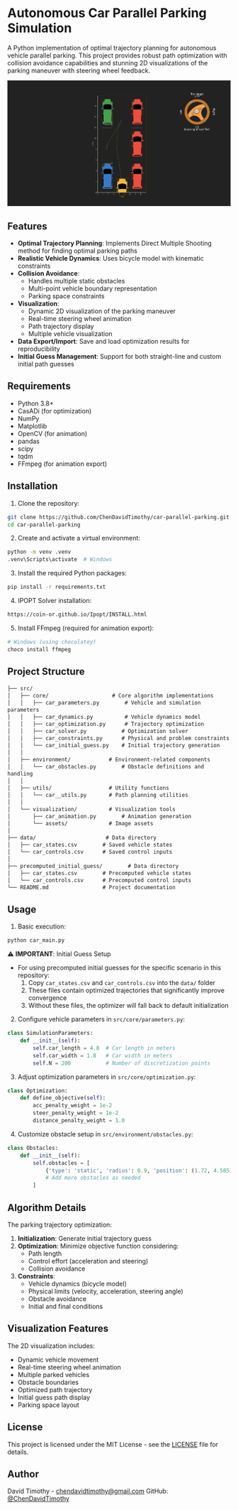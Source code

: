 # Autonomous Car Parallel Parking Simulation

A Python implementation of optimal trajectory planning for autonomous vehicle parallel parking. This project provides robust path optimization with collision avoidance capabilities and stunning 2D visualizations of the parking maneuver with steering wheel feedback.

![Parking Animation](animations/output_animation.gif)

## Features

- **Optimal Trajectory Planning**: Implements Direct Multiple Shooting method for finding optimal parking paths
- **Realistic Vehicle Dynamics**: Uses bicycle model with kinematic constraints
- **Collision Avoidance**: 
  - Handles multiple static obstacles
  - Multi-point vehicle boundary representation
  - Parking space constraints
- **Visualization**: 
  - Dynamic 2D visualization of the parking maneuver
  - Real-time steering wheel animation
  - Path trajectory display
  - Multiple vehicle visualization
- **Data Export/Import**: Save and load optimization results for reproducibility
- **Initial Guess Management**: Support for both straight-line and custom initial path guesses

## Requirements

- Python 3.8+
- CasADi (for optimization)
- NumPy
- Matplotlib
- OpenCV (for animation)
- pandas
- scipy
- tqdm
- FFmpeg (for animation export)

## Installation

1. Clone the repository:
```bash
git clone https://github.com/ChenDavidTimothy/car-parallel-parking.git
cd car-parallel-parking
```

2. Create and activate a virtual environment:
```bash
python -m venv .venv
.venv\Scripts\activate  # Windows
```

3. Install the required Python packages:
```bash
pip install -r requirements.txt
```

4. IPOPT Solver installation:
```bash
https://coin-or.github.io/Ipopt/INSTALL.html
```

5. Install FFmpeg (required for animation export):
```bash
# Windows (using chocolatey)
choco install ffmpeg
```

## Project Structure

```
├── src/
│   ├── core/                    # Core algorithm implementations
│   │   ├── car_parameters.py        # Vehicle and simulation parameters
│   │   ├── car_dynamics.py          # Vehicle dynamics model
│   │   ├── car_optimization.py      # Trajectory optimization
│   │   ├── car_solver.py           # Optimization solver
│   │   ├── car_constraints.py      # Physical and problem constraints
│   │   └── car_initial_guess.py    # Initial trajectory generation
│   │
│   ├── environment/            # Environment-related components
│   │   └── car_obstacles.py        # Obstacle definitions and handling
│   │
│   ├── utils/                  # Utility functions
│   │   └── car__utils.py       # Path planning utilities
│   │
│   └── visualization/          # Visualization tools
│       ├── car_animation.py        # Animation generation
│       └── assets/             # Image assets
│
├── data/                      # Data directory
│   ├── car_states.csv        # Saved vehicle states
│   └── car_controls.csv      # Saved control inputs
│
├── precomputed_initial_guess/        # Data directory
│   ├── car_states.csv        # Precomputed vehicle states
│   └── car_controls.csv      # Precomputed control inputs
└── README.md                 # Project documentation
```

## Usage

1. Basic execution:
```python
python car_main.py
```

⚠️ **IMPORTANT**: Initial Guess Setup
- For using precomputed initial guesses for the specific scenario in this repository:
  1. Copy `car_states.csv` and `car_controls.csv` into the `data/` folder
  2. These files contain optimized trajectories that significantly improve convergence
  3. Without these files, the optimizer will fall back to default initialization

2. Configure vehicle parameters in `src/core/parameters.py`:
```python
class SimulationParameters:
    def __init__(self):
        self.car_length = 4.8  # Car length in meters
        self.car_width = 1.8   # Car width in meters
        self.N = 200           # Number of discretization points
```

3. Adjust optimization parameters in `src/core/optimization.py`:
```python
class Optimization:
    def define_objective(self):
        acc_penalty_weight = 1e-2
        steer_penalty_weight = 1e-2
        distance_penalty_weight = 1.0
```

4. Customize obstacle setup in `src/environment/obstacles.py`:
```python
class Obstacles:
    def __init__(self):
        self.obstacles = [
            {'type': 'static', 'radius': 0.9, 'position': (1.72, 4.585)},
            # Add more obstacles as needed
        ]
```

## Algorithm Details

The parking trajectory optimization:

1. **Initialization**: Generate initial trajectory guess
2. **Optimization**: Minimize objective function considering:
   - Path length
   - Control effort (acceleration and steering)
   - Collision avoidance
3. **Constraints**:
   - Vehicle dynamics (bicycle model)
   - Physical limits (velocity, acceleration, steering angle)
   - Obstacle avoidance
   - Initial and final conditions

## Visualization Features

The 2D visualization includes:
- Dynamic vehicle movement
- Real-time steering wheel animation
- Multiple parked vehicles
- Obstacle boundaries
- Optimized path trajectory
- Initial guess path display
- Parking space layout

## License

This project is licensed under the MIT License - see the [LICENSE](LICENSE) file for details.

## Author

David Timothy - chendavidtimothy@gmail.com
GitHub: [@ChenDavidTimothy](https://github.com/ChenDavidTimothy)